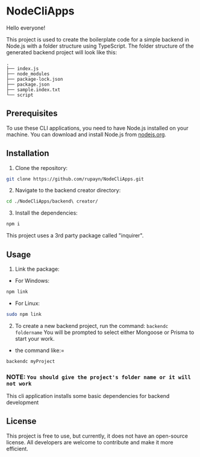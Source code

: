 # NodeCliApps

Hello everyone!

This project is used to create the boilerplate code for a simple backend in Node.js with a folder structure using TypeScript. The folder structure of the generated backend project will look like this:
```
.
├── index.js
├── node_modules
├── package-lock.json
├── package.json
├── sample.index.txt
└── script
```
## Prerequisites

To use these CLI applications, you need to have Node.js installed on your machine. You can download and install Node.js from [nodejs.org](https://nodejs.org/).

## Installation

1. Clone the repository:
```bash
git clone https://github.com/rupayn/NodeCliApps.git
```

2. Navigate to the backend creator directory:

```bash 
cd ./NodeCliApps/backend\ creator/
```

3. Install the dependencies:
```bash
npm i
```
This project uses a 3rd party package called "inquirer".

## Usage

1. Link the package:
- For Windows: 
``` bash
npm link
```
- For Linux: 
```bash 
sudo npm link
```

2. To create a new backend project, run the command: `backendc foldername`
You will be prompted to select either Mongoose or Prisma to start your work.
- the command like:= 
```bash
backendc myProject
```
### NOTE: `You should give the project's folder name or it will not work`

This cli application installs some basic dependencies for backend development
## License

This project is free to use, but currently, it does not have an open-source license. All developers are welcome to contribute and make it more efficient.
